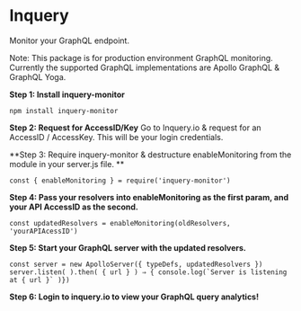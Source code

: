 # Inquery

Monitor your GraphQL endpoint.

Note: This package is for production environment GraphQL monitoring. Currently the supported GraphQL implementations are Apollo GraphQL & GraphQL Yoga.



**Step 1: Install inquery-monitor**

```
npm install inquery-monitor
```

**Step 2: Request for AccessID/Key**
Go to Inquery.io & request for an AccessID / AccessKey. This will be your login credentials.

**Step 3: Require inquery-monitor & destructure enableMonitoring from the module in your server.js file. **
```
const { enableMonitoring } = require('inquery-monitor')
```

**Step 4: Pass your resolvers into enableMonitoring as the first param, and your API AccessID as the second.**
```
const updatedResolvers = enableMonitoring(oldResolvers, 'yourAPIAcessID')
```

**Step 5: Start your GraphQL server with the updated resolvers.**
```
const server = new ApolloServer({ typeDefs, updatedResolvers })
server.listen( ).then( { url } ) ⇒ { console.log(`Server is listening at { url }` )}) 
```

**Step 6: Login to inquery.io to view your GraphQL query analytics!**

